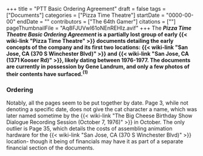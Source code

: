 +++
title = "PTT Basic Ordering Agreement"
draft = false
tags = ["Documents"]
categories = ["Pizza Time Theatre"]
startDate = "0000-00-00"
endDate = ""
contributors = ["The 64th Gamer"]
citations = [""]
pageThumbnailFile = "Aq8FJUVwl61oNEnREHIz.avif"
+++
The ***Pizza Time Theatre Basic Ordering Agreement* is a partially lost group of early {{< wiki-link "Pizza Time Theatre" >}} documents detailing the early concepts of the company and its first two locations: {{< wiki-link "San Jose, CA (370 S Winchester Blvd)" >}} and {{< wiki-link "San Jose, CA (1371 Kooser Rd)" >}}, likely dating between 1976-1977.
The documents are currently in possession by Gene Landrum, and only a few photos of their contents have surfaced.<sup>(1)</sup>**

### Ordering

Notably, all the pages seem to be put together by date. Page 3, while not denoting a specific date, does not give the cat character a name, which was later named sometime by the {{< wiki-link "The Big Cheese Birthday Show Dialogue Recording Session (October 7, 1976)" >}} in October. The only outlier is Page 35, which details the costs of assembling animation hardware for the {{< wiki-link "San Jose, CA (370 S Winchester Blvd)" >}} location- though it being of financials may have it as part of a separate financial section of the documents.
